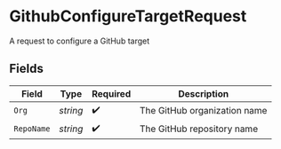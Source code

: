 # GithubConfigureTargetRequest

A request to configure a GitHub target


## Fields

| Field                        | Type                         | Required                     | Description                  |
| ---------------------------- | ---------------------------- | ---------------------------- | ---------------------------- |
| `Org`                        | *string*                     | :heavy_check_mark:           | The GitHub organization name |
| `RepoName`                   | *string*                     | :heavy_check_mark:           | The GitHub repository name   |